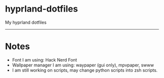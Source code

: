 # hyprland-dotfiles
My hyprland dotfiles

---

# Notes
- Font I am using: Hack Nerd Font
- Wallpaper manager I am using: waypaper (gui only), mpvpaper, swww
- I am still working on scripts, may change python scripts into zsh scripts.



